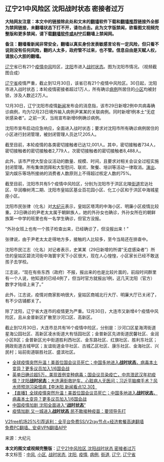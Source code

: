  <h2>辽宁21中风险区 沈阳战时状态 密接者过万</h2> <p class="notice"><b>大陆网友注意：本文中的链接除此处和文末的<a href="https://github.com/bannedbook/fanqiang" >翻墙</a>软件下载和<a href="https://github.com/killgcd/justmysocks/blob/master/README.md">翻墙推荐</a>链接外全部为禁网链接，未翻墙状态下打不开，请勿点击。此为文字版禁闻，欲看图文视频完整版和更多禁闻，请下载<a href="https://github.com/bannedbook/fanqiang">翻墙软件或APP</a>后翻墙上禁闻网。</p><p>备注：翻墙看新闻非常安全，翻墙以真实身份发表敏感言论有一定风险，但只看不说则没有任何风险，翻的人太多，政府管不过来，也不管。信息自由是天赋人权，请放心大胆的翻墙。</b></p>  <div class="entry"> <p id="conimg"><a href="https://www.bannedbook.org/bnews/tag/%e8%be%bd%e5%ae%81/" class="st_tag internal_tag" rel="tag" title="标签 辽宁 下的日志">辽宁</a>省已有21个<a href="https://www.bannedbook.org/bnews/tag/%E7%96%AB%E6%83%85/" class="st_tag internal_tag" rel="tag" title="标签 疫情 下的日志">疫情</a><a href="https://www.bannedbook.org/bnews/tag/%E4%B8%AD%E9%A3%8E/" class="st_tag internal_tag" rel="tag" title="标签 中风 下的日志">中风</a>险区，<a href="https://www.bannedbook.org/bnews/tag/%e6%b2%88%e9%98%b3/" class="st_tag internal_tag" rel="tag" title="标签 沈阳 下的日志">沈阳</a>市进入<a href="https://www.bannedbook.org/bnews/tag/%E6%88%98%E6%97%B6%E7%8A%B6%E6%80%81/" class="st_tag internal_tag" rel="tag" title="标签 战时状态 下的日志">战时状态</a>。图为沈阳市情况。（视频截图合成）</p> <p><a href="https://www.bannedbook.org/bnews/tag/%E8%BE%BD%E5%AE%81%E7%9C%81/" class="st_tag internal_tag" rel="tag" title="标签 辽宁省 下的日志">辽宁省</a>疫情严重，截止到12月30日，该省已有21个疫情中风险区。30日起，沈阳市进入战时状态；本轮疫情密接者超过1万人，所有确诊<a href="https://www.bannedbook.org/bnews/tag/%E7%97%85%E4%BE%8B/" class="st_tag internal_tag" rel="tag" title="标签 病例 下的日志">病例</a>所居住的<a href="https://www.bannedbook.org/bnews/tag/%E5%B0%8F%E5%8C%BA/" class="st_tag internal_tag" rel="tag" title="标签 小区 下的日志">小区</a>均被封锁，涉及人数近2万人。</p> <p>12月30日，辽宁沈阳市疫情<span class='wp_keywordlink_affiliate'><a href="https://www.bannedbook.org/" title="新闻">新闻</a></span>发布会的消息指，该市29日新增2例中共病毒确诊病例，均为12月23日境外输入病例尹某某的关联病例。同时新增1例本土“无症状感染者”。之前一天，当局宣布新增6例确诊病例。</p> <p>沈阳市宣布启动应急响应，全面进入战时状态；要求对沈阳市所有确诊病例居住的小区进行封闭管理，被封闭管理人员达17,205人。</p> <p>截至目前，本轮疫情的各类密切接触者已达12,001人。其中，密切接触者734人，密切接触者的密切接触者2,779人，次密切接触者的密切接触者8,488人。</p>  <p>此外，该市严控大型会议活动的数量、规模、时间，且要求对相关会议全过程实施封闭管理。所有集体团拜和大型慰问、联欢、聚餐、培训等活动一律取消。<span class='wp_keywordlink_affiliate'><a href="https://zh-cn.shenyunperformingarts.org/" title="演出" target="_blank">演出</a></span>、室内娱乐等场所接纳的消费者人数原则上不得超过核定人数的75%。</p> <p>截至目前，沈阳市共有5个疫情中风险区，分别为沈阳市于洪区北陵<a href="https://www.bannedbook.org/bnews/tag/%E8%A1%97%E9%81%93/" class="st_tag internal_tag" rel="tag" title="标签 街道 下的日志">街道</a>宏达社区、华润橡树湾二期、沈阳市皇姑区基业百花园小区、化工小区和于洪区中海城星座小区。</p> <p>沈阳市民张律（化名）对<span class='wp_keywordlink_affiliate'><a href="http://www.epochtimes.com/" title="大纪元" target="_blank">大纪元</a></span>表示，皇姑区塔湾的中海小区、明廉小区疫情比较重。23日确诊的尹老太太属于朝鲜族人，她的外孙女也确诊，外孙女所在的朝鲜族第一中学的班里也有一名学生确诊，但官方没报。</p> <p>“外孙女班上也有一个孩子检查出来，已经确诊了，但没报出来！”</p> <p>张律说，由于尹老太太走得地方多，接触的人比较多，至今当局还在排查中。</p>  <p>沈阳市民江志（化名）对记者表示，史某某（29日新增的所谓“无症感染者”）所住的皇姑区碧流河街中海寰宇天下小区很大，现在人心惶惶，小区家长已经不敢送孩子去学校。</p> <p>江志说，“现在有些东西（政府）不报，报出来的也是比较片面的，前段时间群里有一个人说，他知道的已经4例了，但当时官方就报出1例，这几天沈阳（官方）数字才陆续上来了。”</p> <p>此外，江志说，疫情对商家影响很大，皇姑区商城北行大厅、明廉大厅已关闭了，有不少店铺都关了。</p> <p>除了沈阳，辽宁省大连市的疫情更为严重。12月30日，大连市又新增4个疫情中风险区，且从金普新区扩散至沙河口区、高新区。</p> <p>截止到12月30日，大连市总共有16个疫情中险区，分别是：沙河口区星海湾街道星海公园社区、高新区凌水街道大有恬园社区；金普新区先进街道民馨社区、金润小区B区；金普新区光中街道胜利西社区、金东路社区、红旗社区、胜利东社区；拥政街道古城甲区；友谊街道金华社区、古城乙区社区、康乐社区、金海社区、兴民村；站前街道联胜社区、盛滨社区。</p>  <ul class='op-related-articles' title='相关阅读'> <li><a href='https://www.bannedbook.org/bnews/bannedvideo/20201231/1458405.html' target='_blank'>全球疫情突然升温！美首位国会议员死亡；中国多地进入<b>战时状态</b>，病毒本土变异？更多议员加入1/6国会战</a></li> <li><a href='https://www.bannedbook.org/bnews/bannedvideo/20201231/1458276.html' target='_blank'>英单日确诊超5万，美现首例变种病毒；国会议员染疫亡，中共泄武汉年初疫情？沈阳<b>战时状态</b>；大连满街救护车，心脏病人无医问；习近平脑瘤手术？风水师预测习染怪病【李沐阳 新闻看点12.30】</a></li> <li><a href='https://www.bannedbook.org/bnews/bannedvideo/20201231/1458273.html' target='_blank'>【直播】全球疫情突然升温！美首位国会议员死亡；中国多地进入<b>战时状态</b>，病毒本土变异？更多议员加入1/6国会战</a></li> <li><a href='https://www.bannedbook.org/bnews/cbnews/20201231/1458231.html' target='_blank'>中国疫情加剧 沈阳全面进入“<b>战时状态</b>”</a></li> <li><a href='https://www.bannedbook.org/bnews/comments/20201231/1458079.html' target='_blank'>疫情加剧 又一城进入<b>战时状态</b> 民不敢接种疫苗：要领导先打</a></li> </ul> <p class="texttj"> <a href="https://www.bannedbook.org/forum23/topic22702.html" target="_blank">V2free机场25%引荐返利：全平台免费SS/V2ray节点+经济套餐高速翻墙</a><br/> <a href="https://github.com/bannedbook/fanqiang/wiki/%E7%A6%81%E9%97%BB%E7%BD%91%E5%AE%89%E5%8D%93%E7%BF%BB%E5%A2%99%E6%96%B0%E9%97%BBAPP" target="_blank">免费PC翻墙、安卓VPN翻墙APP</a></p><p> 来源：大纪元 </p><a name='sharetosocial'></a>       <div><b>本文的图文或视频完整版</b>：<a href='https://www.bannedbook.org/bnews/cbnews/20201231/1458506.html'>辽宁21中风险区 沈阳战时状态 密接者过万</a></div>  </div><!--END ENTRY--> <div class="postfooter"> <div>本文标签：<a href="https://www.bannedbook.org/bnews/tag/%E4%B8%AD%E9%A3%8E/" rel="tag">中风</a>, <a href="https://www.bannedbook.org/bnews/tag/%E5%B0%8F%E5%8C%BA/" rel="tag">小区</a>, <a href="https://www.bannedbook.org/bnews/tag/%E6%88%98%E6%97%B6%E7%8A%B6%E6%80%81/" rel="tag">战时状态</a>, <a href="https://www.bannedbook.org/bnews/tag/%e6%b2%88%e9%98%b3/" rel="tag">沈阳</a>, <a href="https://www.bannedbook.org/bnews/tag/%E7%96%AB%E6%83%85/" rel="tag">疫情</a>, <a href="https://www.bannedbook.org/bnews/tag/%E7%97%85%E4%BE%8B/" rel="tag">病例</a>, <a href="https://www.bannedbook.org/bnews/tag/%E8%A1%97%E9%81%93/" rel="tag">街道</a>, <a href="https://www.bannedbook.org/bnews/tag/%e8%be%bd%e5%ae%81/" rel="tag">辽宁</a>, <a href="https://www.bannedbook.org/bnews/tag/%E8%BE%BD%E5%AE%81%E7%9C%81/" rel="tag">辽宁省</a></div>  </div><!--END POSTFOOTER--> 